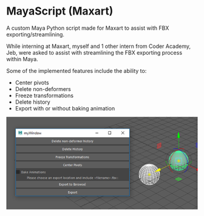 # MayaScript (Maxart)
A custom Maya Python script made for Maxart to assist with FBX exporting/streamlining.

While interning at Maxart, myself and 1 other intern from Coder Academy, Jeb, were asked to assist with streamlining the FBX exporting process within Maya.

Some of the implemented features include the ability to:
- Center pivots
- Delete non-deformers
- Freeze transformations
- Delete history
- Export with or without baking animation


![Image of Maxart script running](Pic.png)
